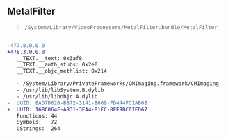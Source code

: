 ## MetalFilter

> `/System/Library/VideoProcessors/MetalFilter.bundle/MetalFilter`

```diff

-477.8.0.0.0
+478.3.0.0.0
   __TEXT.__text: 0x3af8
   __TEXT.__auth_stubs: 0x2e0
   __TEXT.__objc_methlist: 0x214

   - /System/Library/PrivateFrameworks/CMImaging.framework/CMImaging
   - /usr/lib/libSystem.B.dylib
   - /usr/lib/libobjc.A.dylib
-  UUID: 8AD7D626-B872-3141-8669-FD444FC1AB68
+  UUID: 168C064F-A831-3EA4-81EC-8FE9BC01ED67
   Functions: 44
   Symbols:   72
   CStrings:  264

```
